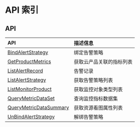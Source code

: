 # API 索引

## API

| API | 描述信息 |
|:---|:---|
|[BindAlertStrategy](api/cloudwatch-api/bind_alert_strategy)|绑定告警策略|
|[GetProductMetrics](api/cloudwatch-api/get_product_metrics)|获取云产品关联的指标列表|
|[ListAlertRecord](api/cloudwatch-api/list_alert_record)|告警记录|
|[ListAlertStrategy](api/cloudwatch-api/list_alert_strategy)|获取告警策略列表|
|[ListMonitorProduct](api/cloudwatch-api/list_monitor_product)|获取监控对象类型列表|
|[QueryMetricDataSet](api/cloudwatch-api/query_metric_data_set)|查询监控指标数据集|
|[QueryMetricDataSummary](api/cloudwatch-api/query_metric_data_summary)|获取资源看图属性列表|
|[UnBindAlertStrategy](api/cloudwatch-api/un_bind_alert_strategy)|解绑告警策略|
